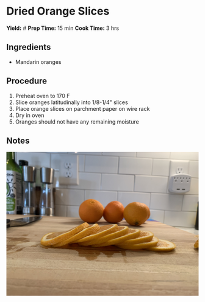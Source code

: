 # Dried Orange Slices
**Yield:** #
**Prep Time:** 15 min
**Cook Time:** 3 hrs

## Ingredients
- Mandarin oranges

## Procedure
1. Preheat oven to 170 F
2. Slice oranges latitudinally into 1/8-1/4" slices
3. Place orange slices on parchment paper on wire rack
4. Dry in oven
5. Oranges should not have any remaining moisture

## Notes

![image](.attachments/79c521a2e468a46cc9368bdf862762b889214b93.jpeg) 